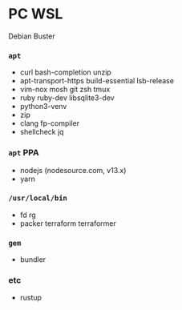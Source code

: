 PC WSL
========
Debian Buster

### `apt`
- curl bash-completion unzip
- apt-transport-https build-essential lsb-release
- vim-nox mosh git zsh tmux
- ruby ruby-dev libsqlite3-dev
- python3-venv
- zip
- clang fp-compiler
- shellcheck jq

### `apt` PPA
- nodejs (nodesource.com, v13.x)
- yarn

### `/usr/local/bin`
- fd rg
- packer terraform terraformer

### `gem`
- bundler

### etc
- rustup
